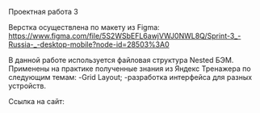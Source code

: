 Проектная работа 3

Верстка осуществлена по макету из Figma:
https://www.figma.com/file/5S2WSbEFL6awjVWJ0NWL8Q/Sprint-3_-Russia-_-desktop-mobile?node-id=28503%3A0

В данной работе используется файловая структура Nested БЭМ.
Применены на практике полученные знания из Яндекс Тренажера по следующим темам:
-Grid Layout;
-разработка интерфейса для разных устройств.

Ссылка на сайт:
